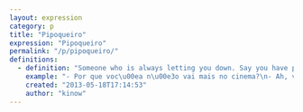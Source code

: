 ```yaml
---
layout: expression
category: p
title: "Pipoqueiro"
expression: "Pipoqueiro"
permalink: "/p/pipoqueiro/"
definitions:
  - definition: "Someone who is always letting you down. Say you have planned to go shopping, or to the movies, and this person calls you and tells s/he won't be able to make it for some random reason. He is the pipoqueiro."
    example: "- Por que voc\u00ea n\u00e3o vai mais no cinema?\n- Ah, voc\u00ea sabe n\u00e9? O Jo\u00e3o \u00e9 pipoqueiro, e me [deu o bolo]."
    created: "2013-05-18T17:14:53"
    author: "kinow"
---
```

